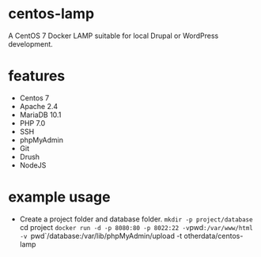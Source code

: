 # centos-lamp
A CentOS 7 Docker LAMP suitable for local Drupal or WordPress development.

# features
- Centos 7
- Apache 2.4
- MariaDB 10.1
- PHP 7.0
- SSH
- phpMyAdmin
- Git
- Drush
- NodeJS

# example usage
- Create a project folder and database folder.
` mkdir -p project/database
` cd project
` docker run -d -p 8080:80 -p 8022:22 -v `pwd`:/var/www/html -v `pwd`/database:/var/lib/phpMyAdmin/upload -t otherdata/centos-lamp

